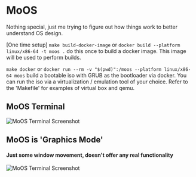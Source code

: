 # MoOS

Nothing special, just me trying to figure out how things work to better understand OS design. 

[One time setup] ```make build-docker-image``` or ```docker build --platform linux/x86-64 -t moos .``` do this once to build a docker image. This image will be used to perform builds.

```make docker``` or ```docker run --rm -v "$(pwd)":/moos --platform linux/x86-64 moos``` build a bootable iso with GRUB as the bootloader via docker. You can run the iso via a virtualization / emulation tool of your choice. Refer to the 'Makefile' for examples of virtual box and qemu.

## MoOS Terminal
![MoOS Terminal Screenshot](https://envy.blob.core.windows.net/moos/moos.png)

## MoOS is 'Graphics Mode'
#### Just some window movement, doesn't offer any real functionality

![MoOS Terminal Screenshot](https://envy.blob.core.windows.net/moos/moosgfx2.gif)
